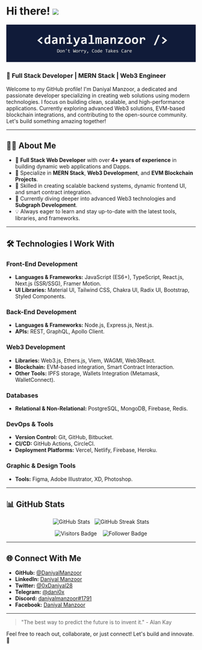 # Hi there! <img src="https://media.giphy.com/media/hvRJCLFzcasrR4ia7z/giphy.gif" width="30px">  

![Daniyal Manzoor Banner](https://raw.githubusercontent.com/DaniyalManzoor/DaniyalManzoor/master/banner.png)

### 🚀 Full Stack Developer | MERN Stack | Web3 Engineer  

Welcome to my GitHub profile! I'm Daniyal Manzoor, a dedicated and passionate developer specializing in creating web solutions using modern technologies. I focus on building clean, scalable, and high-performance applications. Currently exploring advanced Web3 solutions, EVM-based blockchain integrations, and contributing to the open-source community. Let's build something amazing together!

---

## 🧑‍💻 About Me

- 🎯 **Full Stack Web Developer** with over **4+ years of experience** in building dynamic web applications and Dapps.
- 💼 Specialize in **MERN Stack**, **Web3 Development**, and **EVM Blockchain Projects**.
- 🚀 Skilled in creating scalable backend systems, dynamic frontend UI, and smart contract integration.
- 🌱 Currently diving deeper into advanced Web3 technologies and **Subgraph Development**.
- 💡 Always eager to learn and stay up-to-date with the latest tools, libraries, and frameworks.

---

## 🛠️ Technologies I Work With

### Front-End Development

- **Languages & Frameworks:** JavaScript (ES6+), TypeScript, React.js, Next.js (SSR/SSG), Framer Motion.
- **UI Libraries:** Material UI, Tailwind CSS, Chakra UI, Radix UI, Bootstrap, Styled Components.

### Back-End Development

- **Languages & Frameworks:** Node.js, Express.js, Nest.js.
- **APIs:** REST, GraphQL, Apollo Client.

### Web3 Development

- **Libraries:** Web3.js, Ethers.js, Viem, WAGMI, Web3React.
- **Blockchain:** EVM-based integration, Smart Contract Interaction.
- **Other Tools:** IPFS storage, Wallets Integration (Metamask, WalletConnect).

### Databases

- **Relational & Non-Relational:** PostgreSQL, MongoDB, Firebase, Redis.

### DevOps & Tools

- **Version Control:** Git, GitHub, Bitbucket.
- **CI/CD:** GitHub Actions, CircleCI.
- **Deployment Platforms:** Vercel, Netlify, Firebase, Heroku.

### Graphic & Design Tools

- **Tools:** Figma, Adobe Illustrator, XD, Photoshop.

---

## 📊 GitHub Stats

<p align="center">
  <img src="https://github-readme-stats.vercel.app/api?username=DaniyalManzoor&count_private=true&show_icons=true&hide_border=true&theme=react" alt="GitHub Stats" width="48%">&nbsp;&nbsp;
  <img src="https://github-readme-streak-stats.herokuapp.com/?user=DaniyalManzoor&theme=react" alt="GitHub Streak Stats" width="48%">
</p>

<p align="center">
  <img src="https://visitor-badge.laobi.icu/badge?page_id=DaniyalManzoor.DaniyalManzoor" alt="Visitors Badge">
  &nbsp;&nbsp;
  <img src="https://img.shields.io/github/followers/DaniyalManzoor?label=FollowMe&style=social" alt="Follower Badge">
</p>

---

## 🌐 Connect With Me

- **GitHub:** [@DaniyalManzoor](https://github.com/DaniyalManzoor)
- **LinkedIn:** [Daniyal Manzoor](https://www.linkedin.com/in/daniyalmanzoor/)
- **Twitter:** [@0xDaniyal28](https://twitter.com/0xDaniyal28)
- **Telegram:** [@dani0x](https://t.me/dani0x)
- **Discord:** [daniyalmanzoor#1791](https://discordapp.com/users/daniyalmanzoor#1791)
- **Facebook:** [Daniyal Manzoor](https://www.facebook.com/dani075)

---

> "The best way to predict the future is to invent it." - Alan Kay 

Feel free to reach out, collaborate, or just connect! Let's build and innovate. 💪
